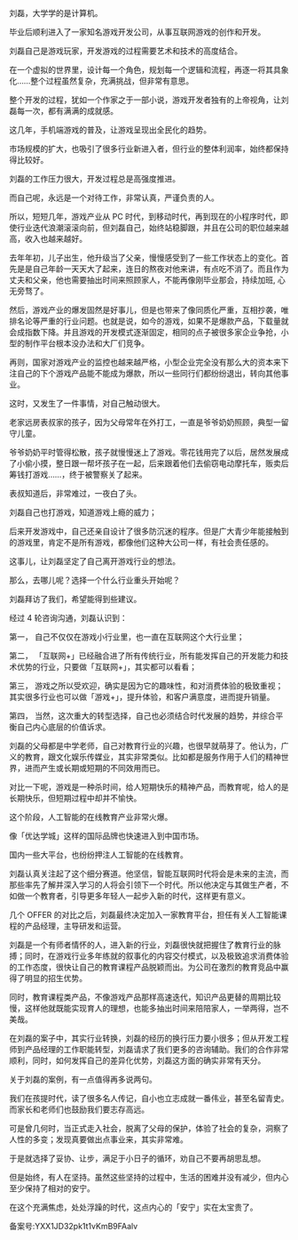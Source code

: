 刘磊，大学学的是计算机。

毕业后顺利进入了一家知名游戏开发公司，从事互联网游戏的创作和开发。

刘磊自己是游戏玩家，开发游戏的过程需要艺术和技术的高度结合。

在一个虚拟的世界里，设计每一个角色，规划每一个逻辑和流程，再逐一将其具象化……整个过程虽然复杂，充满挑战，但非常有意思。

整个开发的过程，犹如一个作家之于一部小说，游戏开发者独有的上帝视角，让刘磊每一次，都有满满的成就感。

这几年，手机端游戏的普及，让游戏呈现出全民化的趋势。

市场规模的扩大，也吸引了很多行业新进入者，但行业的整体利润率，始终都保持得比较好。

刘磊的工作压力很大，开发过程总是高强度推进。

而自己呢，永远是一个对待工作，非常认真，严谨负责的人。

所以，短短几年，游戏产业从 PC 时代，到移动时代，再到现在的小程序时代，即使行业迭代浪潮滚滚向前，但刘磊自己，始终站稳脚跟，并且在公司的职位越来越高，收入也越来越好。

去年年初，儿子出生，他升级当了父亲，慢慢感受到了一些工作状态上的变化。首先是是自己年龄一天天大了起来，连日的熬夜对他来讲，有点吃不消了。而且作为丈夫和父亲，他也需要抽出时间来照顾家人，不能再像刚毕业那会，持续加班, 心无旁骛了。

然后，游戏产业的爆发固然是好事儿，但是也带来了像同质化严重，互相抄袭，唯排名论等严重的行业问题。也就是说，如今的游戏，如果不是爆款产品，下载量就会成指数下降。并且游戏的开发模式逐渐固定，相同的点子被很多家企业争抢，小型的制作平台根本没办法和大厂们竞争。

再则，国家对游戏产业的监控也越来越严格，小型企业完全没有那么大的资本来下注自己的下个游戏产品能不能成为爆款，所以一些同行们都纷纷退出，转向其他事业。

这时，又发生了一件事情，对自己触动很大。

老家远房表叔家的孩子，因为父母常年在外打工，一直是爷爷奶奶照顾，典型一留守儿童。

爷爷奶奶平时管得松散，孩子就慢慢迷上了游戏。零花钱用完了以后，居然发展成了小偷小摸，整日跟一帮坏孩子在一起，后来跟着他们去偷窃电动摩托车，贩卖后筹钱打游戏……，终于被警察关了起来。

表叔知道后，非常难过，一夜白了头。

刘磊自己也打游戏，知道游戏上瘾的威力；

后来开发游戏中，自己还亲自设计了很多防沉迷的程序。但是广大青少年能接触到的游戏里，肯定不是所有游戏，都像他们这种大公司一样，有社会责任感的。

这事儿，让刘磊坚定了自己离开游戏行业的想法。

那么，去哪儿呢？选择一个什么行业重头开始呢？

刘磊拜访了我们，希望能得到些建议。

经过 4 轮咨询沟通，刘磊认识到：

第一， 自己不仅仅在游戏小行业里，也一直在互联网这个大行业里；

第二， 「互联网+」已经融合进了所有传统行业，所有能发挥自己的开发能力和技术优势的行业，只要做「互联网+」，其实都可以看看；

第三， 游戏之所以受欢迎，确实是因为它的趣味性，和对消费体验的极致重视；其实很多行业也可以做「游戏+」，提升体验，和客户满意度，进而提升销量。

第四， 当然，这次重大的转型选择，自己也必须结合时代发展的趋势，并综合平衡自己内心底层的价值诉求。

刘磊的父母都是中学老师，自己对教育行业的兴趣，也很早就萌芽了。他认为，广义的教育，跟文化娱乐传媒业，其实非常类似。比如都是服务作用于人们的精神世界，进而产生或长期或短期的不同效用而已。

对比一下呢，游戏是一种杀时间，给人短期快乐的精神产品，而教育呢，给人的是长期快乐，但短期过程中却并不愉快。

这个阶段，人工智能的在线教育产业非常火爆。

像「优达学城」这样的国际品牌也快速进入到中国市场。

国内一些大平台，也纷纷押注人工智能的在线教育。

刘磊认真关注起了这个细分赛道。他坚信，智能互联网时代将会是未来的主流，而那些率先了解并深入学习的人将会引领下一个时代。所以他决定与其做生产者，不如做一个教育者，引导更多年轻人一起步入新的时代，这样更有意义。

几个 OFFER 的对比之后，刘磊最终决定加入一家教育平台，担任有关人工智能课程的产品经理，主导研发和运营。

刘磊是一个有师者情怀的人，进入新的行业，刘磊很快就把握住了教育行业的脉搏；同时，在游戏行业多年练就的叙事化的内容交付模式，以及极致追求消费体验的工作态度，很快让自己的教育课程产品脱颖而出。为公司在激烈的教育竞品中赢得了明显的招生优势。

同时，教育课程类产品，不像游戏产品那样高速迭代，知识产品更替的周期比较慢，这样他就既能实现育人的理想，也能多抽出时间来陪陪家人，一举两得，岂不美哉。

在刘磊的案子中，其实行业转换，刘磊的经历的换行压力要小很多；但从开发工程师到产品经理的工作职能转型，刘磊请求了我们更多的咨询辅助。我们的合作非常顺利，同时，如何发挥自己的差异化优势，刘磊这方面的确实非常有天分。

关于刘磊的案例，有一点值得再多说两句。

我们在孩提时代，读了很多名人传记，自小也立志成就一番伟业，甚至名留青史。而家长和老师们也鼓励我们要志存高远。

可是曾几何时，当正式走入社会，脱离了父母的保护，体验了社会的复杂，洞察了人性的多变；发现真要做出点事业来，其实非常难。

于是就选择了妥协、让步，满足于小日子的循环，劝自己不要再胡思乱想。

但是始终，有人在坚持。虽然这些坚持的过程中，生活的困难并没有减少，但内心至少保持了相对的安宁。

在这个充满焦虑，处处浮躁的时代，这点内心的「安宁」实在太宝贵了。

备案号:YXX1JD32pk1t1vKmB9FAalv